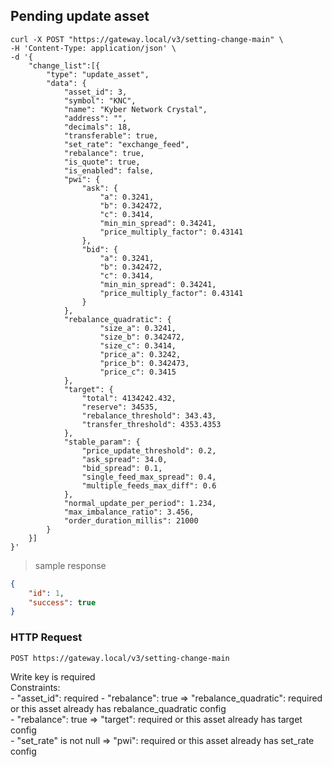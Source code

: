 ## Pending update asset

```shell
curl -X POST "https://gateway.local/v3/setting-change-main" \
-H 'Content-Type: application/json' \
-d '{
    "change_list":[{
        "type": "update_asset",
        "data": {
            "asset_id": 3,
            "symbol": "KNC",
            "name": "Kyber Network Crystal",
            "address": "",
            "decimals": 18,
            "transferable": true,
            "set_rate": "exchange_feed",
            "rebalance": true,
            "is_quote": true,
            "is_enabled": false,
            "pwi": {
                "ask": {
                    "a": 0.3241,
                    "b": 0.342472,
                    "c": 0.3414,
                    "min_min_spread": 0.34241,
                    "price_multiply_factor": 0.43141
                },
                "bid": {
                    "a": 0.3241,
                    "b": 0.342472,
                    "c": 0.3414,
                    "min_min_spread": 0.34241,
                    "price_multiply_factor": 0.43141
                }
            },
            "rebalance_quadratic": {
                    "size_a": 0.3241,
                    "size_b": 0.342472,
                    "size_c": 0.3414,
                    "price_a": 0.3242,
                    "price_b": 0.342473,
                    "price_c": 0.3415
            },
            "target": {
                "total": 4134242.432,
                "reserve": 34535,
                "rebalance_threshold": 343.43,
                "transfer_threshold": 4353.4353
            },
            "stable_param": {
                "price_update_threshold": 0.2,
                "ask_spread": 34.0,
                "bid_spread": 0.1,
                "single_feed_max_spread": 0.4,
                "multiple_feeds_max_diff": 0.6
            },
            "normal_update_per_period": 1.234,
            "max_imbalance_ratio": 3.456,
            "order_duration_millis": 21000
        }
    }]
}'
```

> sample response

```json
{
    "id": 1,
    "success": true
}
```

### HTTP Request

`POST https://gateway.local/v3/setting-change-main`
<aside class="notice">Write key is required</aside>
<aside class="warning">
Constraints:<br>
- "asset_id": required
- "rebalance": true => "rebalance_quadratic": required or this asset already has rebalance_quadratic config<br>
- "rebalance": true => "target": required or this asset already has target config<br>
- "set_rate" is not null => "pwi": required or this asset already has set_rate config<br>
</aside>
